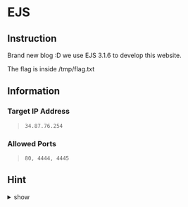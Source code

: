 # EJS

## Instruction

Brand new blog :D we use EJS 3.1.6 to develop this website.

The flag is inside /tmp/flag.txt

## Information

### Target IP Address

> `34.87.76.254`

### Allowed Ports

> `80, 4444, 4445`

## Hint

<details>
<summary>show</summary>
Template Injection
</details>
